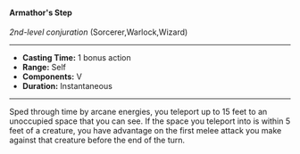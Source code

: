 #### Armathor's Step
*2nd-level conjuration* (Sorcerer,Warlock,Wizard)
___
- **Casting Time:** 1 bonus action
- **Range:** Self
- **Components:** V
- **Duration:** Instantaneous
---
Sped through time by arcane energies, you teleport
up to 15 feet to an unoccupied space that you can
see. If the space you teleport into is within 5 feet of
a creature, you have advantage on the first melee
attack you make against that creature before the
end of the turn.
